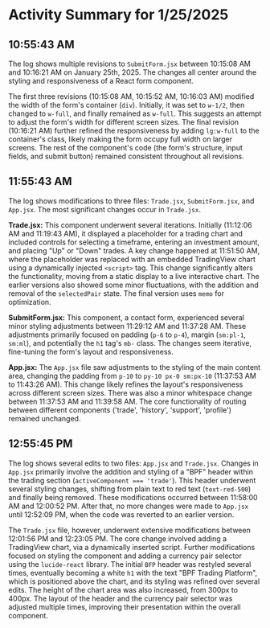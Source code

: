 # Activity Summary for 1/25/2025

## 10:55:43 AM
The log shows multiple revisions to `SubmitForm.jsx` between 10:15:08 AM and 10:16:21 AM on January 25th, 2025.  The changes all center around the styling and responsiveness of a React form component.

The first three revisions (10:15:08 AM, 10:15:52 AM, 10:16:03 AM) modified the width of the form's container (`div`).  Initially, it was set to `w-1/2`, then changed to `w-full`, and finally remained as `w-full`. This suggests an attempt to adjust the form's width for different screen sizes. The final revision (10:16:21 AM) further refined the responsiveness by adding `lg:w-full` to the container's class, likely making the form occupy full width on larger screens.  The rest of the component's code (the form's structure, input fields, and submit button) remained consistent throughout all revisions.


## 11:55:43 AM
The log shows modifications to three files: `Trade.jsx`, `SubmitForm.jsx`, and `App.jsx`.  The most significant changes occur in `Trade.jsx`.

**Trade.jsx:**  This component underwent several iterations.  Initially (11:12:06 AM and 11:19:43 AM), it displayed a placeholder for a trading chart and included controls for selecting a timeframe, entering an investment amount, and placing "Up" or "Down" trades.  A key change happened at 11:51:50 AM, where the placeholder was replaced with an embedded TradingView chart using a dynamically injected `<script>` tag. This change significantly alters the functionality, moving from a static display to a live interactive chart.  The earlier versions also showed some minor fluctuations, with the addition and removal of the `selectedPair` state.  The final version uses `memo` for optimization.


**SubmitForm.jsx:** This component, a contact form, experienced several minor styling adjustments between 11:29:12 AM and 11:37:28 AM.  These adjustments primarily focused on padding (`p-6` to `p-4`), margin (`sm:pl-1`, `sm:ml`), and potentially the `h1` tag's `mb-` class. The changes seem iterative, fine-tuning the form's layout and responsiveness.


**App.jsx:** The `App.jsx` file saw adjustments to the styling of the main content area, changing the padding from `p-10` to `py-10 px-0 sm:px-10`  (11:37:53 AM to 11:43:26 AM). This change likely refines the layout's responsiveness across different screen sizes.  There was also a minor whitespace change between 11:37:53 AM and 11:39:58 AM.  The core functionality of routing between different components ('trade', 'history', 'support', 'profile') remained unchanged.


## 12:55:45 PM
The log shows several edits to two files: `App.jsx` and `Trade.jsx`.  Changes in `App.jsx` primarily involve the addition and styling of a "BPF" header within the trading section (`activeComponent === 'trade'`).  This header underwent several styling changes, shifting from plain text to red text (`text-red-500`) and finally being removed.  These modifications occurred between 11:58:00 AM and 12:00:52 PM. After that, no more changes were made to `App.jsx` until 12:52:09 PM, when the code was reverted to an earlier version.


The `Trade.jsx` file, however, underwent extensive modifications between 12:01:56 PM and 12:23:05 PM.  The core change involved adding a TradingView chart, via a dynamically inserted script.  Further modifications focused on styling the component and  adding a currency pair selector using the `lucide-react` library. The initial `BFP` header was restyled several times, eventually becoming a white `h1` with the text "BPF Trading Platform", which is positioned above the chart, and its styling was refined over several edits.   The height of the chart area was also increased, from 300px to 400px.  The layout of the header and the currency pair selector was adjusted multiple times, improving their presentation within the overall component.
